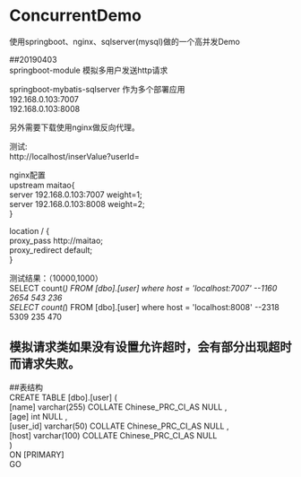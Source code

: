 # ConcurrentDemo
使用springboot、nginx、sqlserver(mysql)做的一个高并发Demo

##20190403</br>
springboot-module 模拟多用户发送http请求</br>

springboot-mybatis-sqlserver 作为多个部署应用</br>
192.168.0.103:7007</br>
192.168.0.103:8008</br>

另外需要下载使用nginx做反向代理。</br>

测试:</br>
http://localhost/inserValue?userId=</br>

nginx配置</br>
upstream maitao{</br>
		server 192.168.0.103:7007 weight=1;</br>
		server 192.168.0.103:8008 weight=2;</br>
	}</br>
  
location / {</br>
    proxy_pass http://maitao; </br>
    proxy_redirect default; </br>
  }</br>
  
测试结果：（10000,1000）</br>
SELECT count(*) FROM [dbo].[user] where host = 'localhost:7007' --1160 2654 543 236</br>
SELECT count(*) FROM [dbo].[user] where host = 'localhost:8008' --2318 5309 235 470</br>

模拟请求类如果没有设置允许超时，会有部分出现超时而请求失败。</br>
---
##表结构</br>
CREATE TABLE [dbo].[user] (</br>
[name] varchar(255) COLLATE Chinese_PRC_CI_AS NULL ,</br>
[age] int NULL ,</br>
[user_id] varchar(50) COLLATE Chinese_PRC_CI_AS NULL ,</br>
[host] varchar(100) COLLATE Chinese_PRC_CI_AS NULL </br>
)</br>
ON [PRIMARY]</br>
GO</br>
